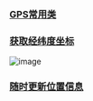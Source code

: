 ### [GPS常用类](https://github.com/ningbaoqi/GPS/blob/master/README-class.md)
### [获取经纬度坐标](https://github.com/ningbaoqi/GPS/commit/0dd15f4558024ea0acc98c3e26d36b0db25b14c9)

![image](https://github.com/ningbaoqi/GPS/blob/master/gif/Screenshot_2018-08-06-15-24-14-05.png)

### [随时更新位置信息](https://github.com/ningbaoqi/GPS/commit/1743ee739db6e6b95dc14773b118c5263e9ba1f7)
